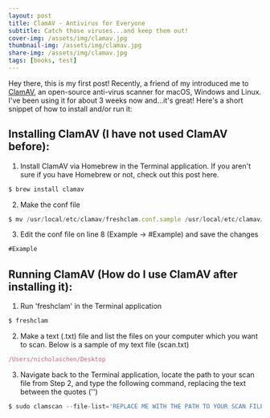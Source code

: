```yaml
---
layout: post
title: ClamAV - Antivirus for Everyone
subtitle: Catch those viruses...and keep them out!
cover-img: /assets/img/clamav.jpg
thumbnail-img: /assets/img/clamav.jpg
share-img: /assets/img/clamav.jpg
tags: [books, test]
---
```


Hey there, this is my first post! Recently, a friend of my introduced me to [ClamAV](https://www.clamav.net), an open-source anti-virus scanner for macOS, Windows and Linux. I've been using it for about 3 weeks now and...it's great! Here's a short snippet of how to install and/or run it:


## Installing ClamAV (I have not used ClamAV before):
1. Install ClamAV via Homebrew in the Terminal application. If you aren't sure if you have Homebrew or not, check out this post here.
```javascript
$ brew install clamav
```


2. Make the conf file
```javascript
$ mv /usr/local/etc/clamav/freshclam.conf.sample /usr/local/etc/clamav/freshclam.conf
```


3. Edit the conf file on line 8 (Example -> #Example) and save the changes
```javascript
#Example
```

## Running ClamAV (How do I use ClamAV after installing it):
1. Run 'freshclam' in the Terminal application
```javascript
$ freshclam
```


2. Make a text (.txt) file and list the files on your computer which you want to scan. Below is a sample of my text file (scan.txt)
```javascript
/Users/nicholaschen/Desktop
```


3. Navigate back to the Terminal application, locate the path to your scan file from Step 2, and type the following command, replacing the text between the quotes ('')
```javascript
$ sudo clamscan --file-list='REPLACE ME WITH THE PATH TO YOUR SCAN FILE, e.g. /Users/nicholaschen/Desktop/scan.txt'
```
